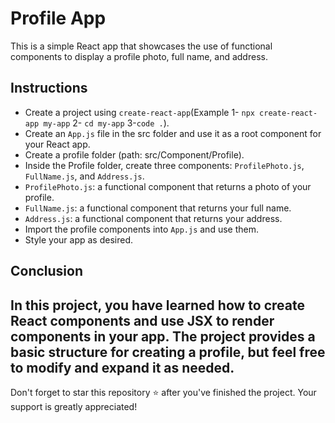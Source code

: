 # Profile App
This is a simple React app that showcases the use of functional components to display a profile photo, full name, and address.

## Instructions
- Create a project using `create-react-app`(Example 1- `npx create-react-app my-app` 2- `cd my-app` 3-`code .`).
- Create an `App.js` file in the src folder and use it as a root component for your React app.
- Create a profile folder (path: src/Component/Profile).
- Inside the Profile folder, create three components: `ProfilePhoto.js`, `FullName.js`, and `Address.js`.
- `ProfilePhoto.js`: a functional component that returns a photo of your profile.
- `FullName.js`: a functional component that returns your full name.
- `Address.js`:  a functional component that returns your address.
- Import the profile components into `App.js` and use them.
- Style your app as desired.
## Conclusion

In this project, you have learned how to create React components and use JSX to render components in your app. The project provides a basic structure for creating a profile, but feel free to modify and expand it as needed.
---
Don't forget to star this repository ⭐️ after you've finished the project. Your support is greatly appreciated!
